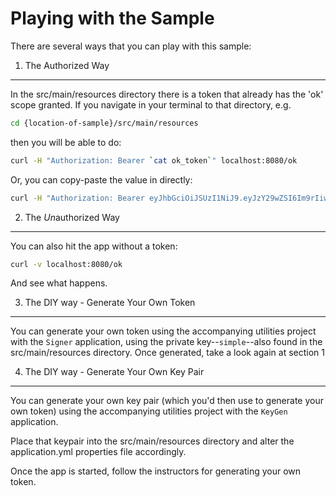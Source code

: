 Playing with the Sample
=======================

There are several ways that you can play with this sample:

1. The Authorized Way
---------------------

In the src/main/resources directory there is a token that already has the 'ok' scope granted. If you navigate in your
terminal to that directory, e.g.

```bash
cd {location-of-sample}/src/main/resources
```

then you will be able to do:

```bash
curl -H "Authorization: Bearer `cat ok_token`" localhost:8080/ok
```

Or, you can copy-paste the value in directly:

```bash
curl -H "Authorization: Bearer eyJhbGciOiJSUzI1NiJ9.eyJzY29wZSI6Im9rIiwiZXhwIjozMzA2MzI3MDk1OCwianRpIjoiNmZkMzljMWYtMjE2OS00ODZiLWExMDUtMTBlNmU3NDMwNWM4In0.VKhal1JngnA8lG9CD14ezMUA_p-wr85cVw9jkxUcKtNLjrGcaWPHlAAGfF8TNK7RnikEQllvHOyXy3GoDgdnjcPGxcdPZ5gzSQtJEJUicOkjnsc_SQIq3Sw0Vxua5xkOUgM9_m3-2zjUibhLuMFMnWcdQHGetJx3OGbEU_ku3bBDm41zlEVQ1YcWszCz2jfD3EsrvWf2m_7xqQHwpz8hMF82l4ndAGNqFuQ-hos4JmwWc38HhYR3AsT6PvsiMueBFJh3OcC7KtP9en78Xvz_-q8i5lRH1XAwpLjvQfTSk0tZ68DFPYKk8SVhDf53VGPVVR8Lhoz60ZpsESr31l84ug" localhost:8080/ok
```

2. The *Un*authorized Way
-------------------------

You can also hit the app without a token:

```bash
curl -v localhost:8080/ok
```

And see what happens.

3. The DIY way - Generate Your Own Token
----------------------------------------

You can generate your own token using the accompanying utilities project with the `Signer` application, using the
private key--`simple`--also found in the src/main/resources directory. Once generated, take a look again at section 1

4. The DIY way - Generate Your Own Key Pair
-------------------------------------------

You can generate your own key pair (which you'd then use to generate your own token) using the accompanying utilities
project with the `KeyGen` application.

Place that keypair into the src/main/resources directory and alter the application.yml properties file accordingly.

Once the app is started, follow the instructors for generating your own token.
